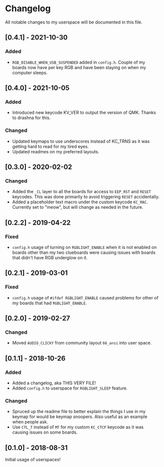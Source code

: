 # Changelog
All notable changes to my userspace will be documented in this file.

## [0.4.1] - 2021-10-30

### Added
- `RGB_DISABLE_WHEN_USB_SUSPENDED` added in `config.h`. Couple of my boards now have per key RGB and have been staying on when my computer sleeps. 
## [0.4.0] - 2021-10-05

### Added
- Introduced new keycode KV_VER to output the version of QMK. Thanks to drashna for this. 

### Changed
- Updated keymaps to use underscores instead of KC_TRNS as it was getting hard to read for my tired eyes. 
- Updated readmes on my preferred layouts.

## [0.3.0] - 2020-02-02
### Changed
- Added the `_CL` layer to all the boards for access to `EEP_RST` and `RESET` keycodes. This was done primarily to avoid triggering `RESET` accidentally. 
- Added a placeholder text macro under the custom keycode `KC_MAC`. Currently set to "meow", but will change as needed in the future. 

## [0.2.2] - 2019-04-22
### Fixed
- `config.h` usage of turning on `RGBLIGHT_ENABLE` when it is not enabled on boards other than my two clueboards were causing issues with boards that didn't have RGB underglow on it. 

## [0.2.1] - 2019-03-01
### Fixed
- `config.h` usage of `#ifdef RGBLIGHT_ENABLE` caused problems for other of my boards that had `RGBLIGHT_ENABLE`.  

## [0.2.0] - 2019-02-27
### Changed
- Moved `AUDIO_CLICKY` from community layout `66_ansi` into user space. 

## [0.1.1] - 2018-10-26
### Added
- Added a changelog, aka THIS VERY FILE! 
- Added `config.h` to userspace for `RGBLIGHT_SLEEP` feature. 

### Changed
- Spruced up the readme file to better explain the things I use in my keymap for would be keymap snoopers. Also useful as an example when people ask. 
- Use `CTL_T` instead of `MT` for my custom `KC_CTCP` keycode as it was causing issues on some boards. 

## [0.1.0] - 2018-08-31
Initial usage of userspaces!
